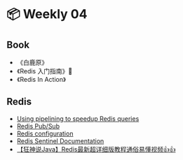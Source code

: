 # 📦 Weekly 04

## Book

* 《白鹿原》
* 《Redis 入门指南》💯
* 《Redis In Action》

## Redis

- [Using pipelining to speedup Redis queries](https://redis.io/topics/pipelining)
- [Redis Pub/Sub](https://redis.io/topics/pubsub)
- [Redis configuration](https://redis.io/topics/config)
- [Redis Sentinel Documentation](https://redis.io/topics/sentinel)
- [【狂神说Java】Redis最新超详细版教程通俗易懂视频👍👍](https://www.bilibili.com/video/BV1S54y1R7SB?p=36)
